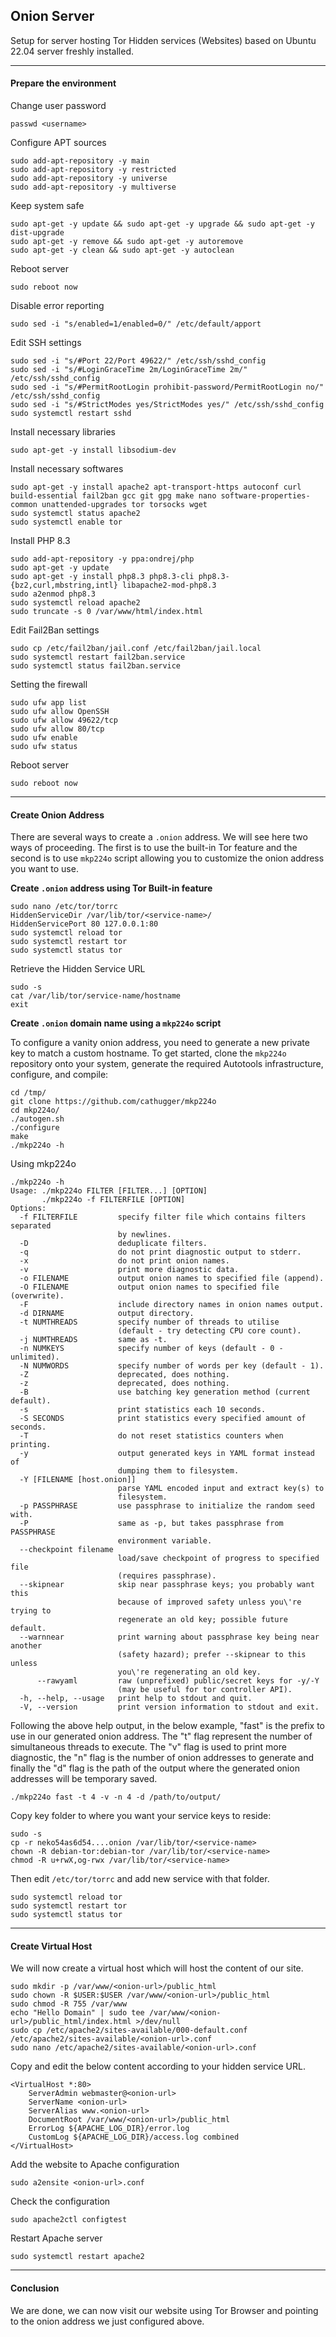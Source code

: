 ## Onion Server

Setup for server hosting Tor Hidden services (Websites) based on Ubuntu 22.04 server freshly installed.

* * *

#### Prepare the environment

Change user password

```shell
passwd <username>
```

Configure APT sources

```shell
sudo add-apt-repository -y main
sudo add-apt-repository -y restricted
sudo add-apt-repository -y universe
sudo add-apt-repository -y multiverse
```

Keep system safe

```shell
sudo apt-get -y update && sudo apt-get -y upgrade && sudo apt-get -y dist-upgrade
sudo apt-get -y remove && sudo apt-get -y autoremove
sudo apt-get -y clean && sudo apt-get -y autoclean
```

Reboot server

```shell
sudo reboot now
```

Disable error reporting

```shell
sudo sed -i "s/enabled=1/enabled=0/" /etc/default/apport
```

Edit SSH settings

```shell
sudo sed -i "s/#Port 22/Port 49622/" /etc/ssh/sshd_config
sudo sed -i "s/#LoginGraceTime 2m/LoginGraceTime 2m/" /etc/ssh/sshd_config
sudo sed -i "s/#PermitRootLogin prohibit-password/PermitRootLogin no/" /etc/ssh/sshd_config
sudo sed -i "s/#StrictModes yes/StrictModes yes/" /etc/ssh/sshd_config
sudo systemctl restart sshd
```

Install necessary libraries

```shell
sudo apt-get -y install libsodium-dev
```

Install necessary softwares

```shell
sudo apt-get -y install apache2 apt-transport-https autoconf curl build-essential fail2ban gcc git gpg make nano software-properties-common unattended-upgrades tor torsocks wget
sudo systemctl status apache2
sudo systemctl enable tor
```

Install PHP 8.3

```shell
sudo add-apt-repository -y ppa:ondrej/php
sudo apt-get -y update
sudo apt-get -y install php8.3 php8.3-cli php8.3-{bz2,curl,mbstring,intl} libapache2-mod-php8.3 
sudo a2enmod php8.3
sudo systemctl reload apache2
sudo truncate -s 0 /var/www/html/index.html
```

Edit Fail2Ban settings

```shell
sudo cp /etc/fail2ban/jail.conf /etc/fail2ban/jail.local
sudo systemctl restart fail2ban.service 
sudo systemctl status fail2ban.service 
```

Setting the firewall

```shell
sudo ufw app list
sudo ufw allow OpenSSH
sudo ufw allow 49622/tcp
sudo ufw allow 80/tcp
sudo ufw enable
sudo ufw status
```

Reboot server

```shell
sudo reboot now
```

* * *

#### Create Onion Address

There are several ways to create a `.onion` address. We will see here two ways of proceeding. The first is to use the built-in Tor feature and the second is to use `mkp224o` script allowing you to customize the onion address you want to use.

**Create `.onion` address using Tor Built-in feature**

```shell
sudo nano /etc/tor/torrc
HiddenServiceDir /var/lib/tor/<service-name>/
HiddenServicePort 80 127.0.0.1:80
sudo systemctl reload tor
sudo systemctl restart tor
sudo systemctl status tor
```

Retrieve the Hidden Service URL

```shell
sudo -s
cat /var/lib/tor/service-name/hostname
exit
```

**Create `.onion` domain name using a `mkp224o` script**

To configure a vanity onion address, you need to generate a new private key to match a custom hostname. To get started, clone the `mkp224o` repository onto your system, generate the required Autotools infrastructure, configure, and compile:

```shell
cd /tmp/
git clone https://github.com/cathugger/mkp224o
cd mkp224o/
./autogen.sh
./configure
make
./mkp224o -h
```

Using mkp224o

```shell
./mkp224o -h
Usage: ./mkp224o FILTER [FILTER...] [OPTION]
       ./mkp224o -f FILTERFILE [OPTION]
Options:
  -f FILTERFILE         specify filter file which contains filters separated
                        by newlines.
  -D                    deduplicate filters.
  -q                    do not print diagnostic output to stderr.
  -x                    do not print onion names.
  -v                    print more diagnostic data.
  -o FILENAME           output onion names to specified file (append).
  -O FILENAME           output onion names to specified file (overwrite).
  -F                    include directory names in onion names output.
  -d DIRNAME            output directory.
  -t NUMTHREADS         specify number of threads to utilise
                        (default - try detecting CPU core count).
  -j NUMTHREADS         same as -t.
  -n NUMKEYS            specify number of keys (default - 0 - unlimited).
  -N NUMWORDS           specify number of words per key (default - 1).
  -Z                    deprecated, does nothing.
  -z                    deprecated, does nothing.
  -B                    use batching key generation method (current default).
  -s                    print statistics each 10 seconds.
  -S SECONDS            print statistics every specified amount of seconds.
  -T                    do not reset statistics counters when printing.
  -y                    output generated keys in YAML format instead of
                        dumping them to filesystem.
  -Y [FILENAME [host.onion]]
                        parse YAML encoded input and extract key(s) to
                        filesystem.
  -p PASSPHRASE         use passphrase to initialize the random seed with.
  -P                    same as -p, but takes passphrase from PASSPHRASE
                        environment variable.
  --checkpoint filename
                        load/save checkpoint of progress to specified file
                        (requires passphrase).
  --skipnear            skip near passphrase keys; you probably want this
                        because of improved safety unless you\'re trying to
                        regenerate an old key; possible future default.
  --warnnear            print warning about passphrase key being near another
                        (safety hazard); prefer --skipnear to this unless
                        you\'re regenerating an old key.
      --rawyaml         raw (unprefixed) public/secret keys for -y/-Y
                        (may be useful for tor controller API).
  -h, --help, --usage   print help to stdout and quit.
  -V, --version         print version information to stdout and exit.

```

Following the above help output, in the below example, "fast" is the prefix to use in our generated onion address. The "t" flag represent the number of simultaneous threads to execute. The "v" flag is used to print more diagnostic, the "n" flag is the number of onion addresses to generate and finally the "d" flag is the path of the output where the generated onion addresses will be temporary saved.

```shell
./mkp224o fast -t 4 -v -n 4 -d /path/to/output/
```

Copy key folder to where you want your service keys to reside:

```shell
sudo -s
cp -r neko54as6d54....onion /var/lib/tor/<service-name>
chown -R debian-tor:debian-tor /var/lib/tor/<service-name>
chmod -R u+rwX,og-rwx /var/lib/tor/<service-name>
```

Then edit `/etc/tor/torrc` and add new service with that folder.

```shell
sudo systemctl reload tor
sudo systemctl restart tor
sudo systemctl status tor
```

* * *

#### Create Virtual Host

We will now create a virtual host which will host the content of our site.

```shell
sudo mkdir -p /var/www/<onion-url>/public_html
sudo chown -R $USER:$USER /var/www/<onion-url>/public_html
sudo chmod -R 755 /var/www
echo "Hello Domain" | sudo tee /var/www/<onion-url>/public_html/index.html >/dev/null
sudo cp /etc/apache2/sites-available/000-default.conf /etc/apache2/sites-available/<onion-url>.conf
sudo nano /etc/apache2/sites-available/<onion-url>.conf
```

Copy and edit the below content according to your hidden service URL.

```
<VirtualHost *:80>
    ServerAdmin webmaster@<onion-url>
    ServerName <onion-url>
    ServerAlias www.<onion-url>
    DocumentRoot /var/www/<onion-url>/public_html 
    ErrorLog ${APACHE_LOG_DIR}/error.log
    CustomLog ${APACHE_LOG_DIR}/access.log combined
</VirtualHost> 
```

Add the website to Apache configuration

```shell
sudo a2ensite <onion-url>.conf
```

Check the configuration

```shell
sudo apache2ctl configtest
```

Restart Apache server

```shell
sudo systemctl restart apache2
```

* * *

#### Conclusion

We are done, we can now visit our website using Tor Browser and pointing to the onion address we just configured above.
